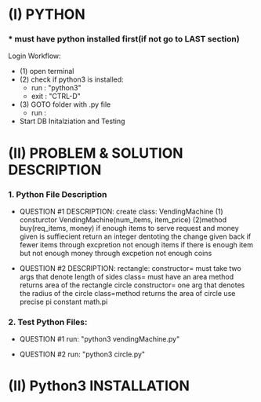 # (I) PYTHON
### * must have python installed first(if not go to LAST section)
Login Workflow:

- (1) open terminal
- (2) check if python3 is installed:
    - run : "python3"
    - exit : "CTRL-D"
- (3) GOTO folder with .py file
    - run : 
- Start DB Initalziation and Testing


# (II) PROBLEM & SOLUTION DESCRIPTION
### 1. Python File Description

- QUESTION #1
    DESCRIPTION:
        create class: VendingMachine
        (1) consturctor VendingMachine(num_items, item_price)
        (2)method buy(req_items, money)
        if enough items to serve request and money given is suffiecient  return an integer dentoting the change given back
        if fewer items through excpretion not enough items 
        if there is enough item but not enough money through excpetion not enough coins

- QUESTION #2
       DESCRIPTION:
        rectangle: constructor= must take two args that denote length of sides
        class= must have an area method returns area of the rectangle
        circle constructor= one arg that denotes the radius of the circle
        class=method returns the area of circle use precise pi constant math.pi

### 2. Test Python Files:
- QUESTION #1
    run: "python3 vendingMachine.py"

- QUESTION #2
    run: "python3 circle.py"

# (II) Python3 INSTALLATION

